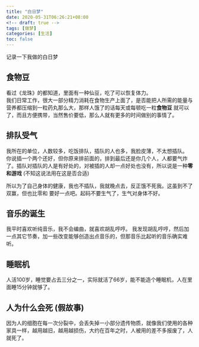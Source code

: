```yaml
---
title: "白日梦"
date: 2020-05-31T06:26:21+08:00
<!-- draft: true -->
tags: [做梦]
categories: [生活]
toc: false
---
```


记录一下我做的白日梦
<!--more-->

## 食物豆
看过《龙珠》的都知道，里面有一种仙豆，吃了可以恢复体力。  
我们日常工作，很大一部分精力消耗在食物生产上面了，是否能把人所需的能量与营养都压缩到一粒药丸那么大，那样人饿了的话每天或每顿吃一粒**食物豆** 就可以了，而且方便携带，当然售价要低，那么人就有更多的时间做别的事情了。

## 排队受气
我所在的单位，人数较多，吃饭排队，插队的人也多，我脸皮薄，不太想插队。  
你说插一个两个还好，但你原来排前面的，排到最后还是你几个人，人都要气炸了。插队对插队的人是有好处的，对被插的人却一点好处也没有，所以说是一种**零和游戏** (不知这说法用在这是否合适)

所以为了自己身体的健康，我也不插队，我就晚点去，反正饿不死我。这虽到不了双赢，但也比零和 要好一点吧。起码不要生气了，生气对身体不好。

## 音乐的诞生
我平时喜欢听纯音乐，我不会编曲，就喜欢胡乱哼哼。 我发现胡乱哼哼，然后加一点其它节奏，加一些改变能够创造出点音乐的，但那音乐比起听的音乐确实难听。


## 睡眠机
人活100岁，睡觉要占去三分之一，实际就活了66岁，能不能造个睡眠机，人在里面睡15分钟就够了。

## 人为什么会死 (假故事)
因为人的细胞在每一次分裂中，会丢失掉一小部分遗传物质，就像我们使用的各种家具一样，越用越旧，越用越损伤，大约在百年之时，人被用的差不多报废了，人就死了。 
